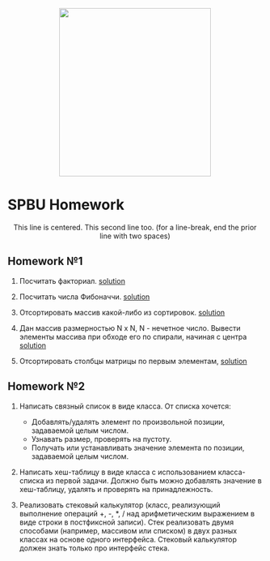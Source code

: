 <p align="center">
  <img width="300" height="332" src="https://github.com/kateChrome/homeworkCsharp/blob/master/img/logoSpbu.png">
</p>

<p align="center" markdown="1">
<h1>SPBU Homework</h1>
</p>

<div style="text-align: center;" markdown="1">This line is centered.  This second line too.  (for a line-break, end the prior line with two spaces)</div>

## Homework №1

1. Посчитать факториал. [solution](https://github.com/kateChrome/homeworkCsharp/tree/master/hw1/hw1.1)

2. Посчитать числа Фибоначчи. [solution](https://github.com/kateChrome/homeworkCsharp/tree/master/hw1/hw1.2)

3. Отсортировать массив какой-либо из сортировок. [solution](https://github.com/kateChrome/homeworkCsharp/tree/master/hw1/hw1.3)

4. Дан массив размерностью N x N, N - нечетное число. Вывести элементы массива при обходе его по спирали, начиная с центра [solution](https://github.com/kateChrome/homeworkCsharp/tree/master/hw1/hw1.4)

5. Отсортировать столбцы матрицы по первым элементам, [solution](https://github.com/kateChrome/homeworkCsharp/tree/master/hw1/hw1.5)

## Homework №2

1. Написать связный список в виде класса. От списка хочется:
    - Добавлять/удалять элемент по произвольной позиции, задаваемой целым числом.
    - Узнавать размер, проверять на пустоту.
    - Получать или устанавливать значение элемента по позиции, задаваемой целым числом.

2. Написать хеш-таблицу в виде класса с использованием класса-списка из первой задачи. Должно быть можно добавлять значение в хеш-таблицу, удалять и проверять на принадлежность.

3. Реализовать стековый калькулятор (класс, реализующий выполнение операций +, -, *, / над арифметическим выражением в виде строки в постфиксной записи). Стек реализовать двумя способами (например, массивом или списком) в двух разных классах на основе одного интерфейса. Стековый калькулятор должен знать только про интерфейс стека.
